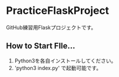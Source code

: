 # PracticeFlaskProject
GitHub練習用Flaskプロジェクトです。
## How to Start FIle...
1. Python3を各自インストールしてください。  
2. 'python3 index.py' で起動可能です。